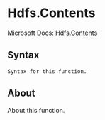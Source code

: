 ---
---

# Hdfs.Contents

Microsoft Docs: [Hdfs.Contents](https://docs.microsoft.com/en-us/powerquery-m/hdfs-contents)

## Syntax

```powerquery-m
Syntax for this function.
```

## About

About this function.

